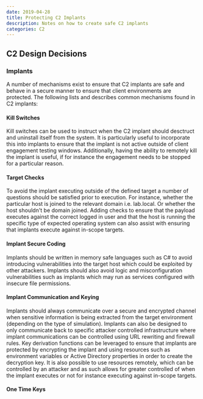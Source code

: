 ```yaml
---
date: 2019-04-28
title: Protecting C2 Implants
description: Notes on how to create safe C2 implants
categories: C2
---
```


## C2 Design Decisions

### Implants
A number of mechanisms exist to ensure that C2 implants are safe and behave in a secure manner to ensure that client environments are protected. The following lists and describes common mechanisms found in C2 implants:

#### Kill Switches

Kill switches can be used to instruct when the C2 implant should desctruct and uninstall itself from the system. It is particularly useful to incorporate this into implants to ensure that the implant is not active outside of client engagement testing windows. Additionally, having the ability to remotely kill the implant is useful, if for instance the engagement needs to be stopped for a particular reason.

#### Target Checks

To avoid the implant executing outside of the defined target a number of questions should be satisfied prior to execution. For instance, whether the particular host is joined to the relevant domain i.e. lab.local. Or whether the host shouldn't be domain joined. Adding checks to ensure that the payload executes against the correct logged in user and that the host is running the specific type of expected operating system can also assist with ensuring that implants execute against in-scope targets.

#### Implant Secure Coding

Implants should be written in memory safe languages such as C# to avoid introducing vulnerabilities into the target host which could be exploited by other attackers. Implants should also avoid logic and misconfiguration vulnerabilities such as implants which may run as services configured with insecure file permissions.

#### Implant Communication and Keying

Implants should always communicate over a secure and encrypted channel when sensitive information is being extracted from the target environment (depending on the type of simulation). Implants can also be designed to only communicate back to specific attacker controlled infrastructure where implant communications can be controlled using URL rewriting and firewall rules. Key derivation functions can be leveraged to ensure that implants are protected by encrypting the implant and using resources such as environment variables or Active Directory properties in order to create the decryption key. It is also possible to use resources remotely, which can be controlled by an attacker and as such allows for greater controlled of when the implant executes or not for instance executing against in-scope targets.

#### One Time Keys
